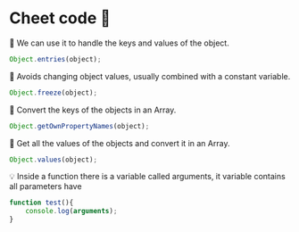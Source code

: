 # Cheet code :memo:

:hammer: We can use it to handle the keys and values of the object.
```js
Object.entries(object);
```

:hammer: Avoids changing object values, usually combined with a constant variable.
```js
Object.freeze(object);
```

:hammer: Convert the keys of the objects in an Array.
```js
Object.getOwnPropertyNames(object);
```

:hammer: Get all the values of the objects and convert it in an Array.
```js
Object.values(object);
```
:bulb: Inside a function there is a variable called arguments, it variable contains all parameters have 
```js
function test(){
	console.log(arguments);
}
```


<!--stackedit_data:
eyJoaXN0b3J5IjpbNzY0NTY3MzYzLDcyNTg4MTMxN119
-->